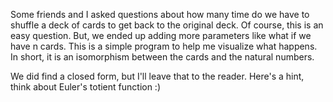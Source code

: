 Some friends and I asked questions about how many time do we have to shuffle a deck of cards to get back to the original deck. Of course, this is an easy question. But, we ended up adding more parameters like what if we have n cards. This is a simple program to help me visualize what happens. In short, it is an isomorphism between the cards and the natural numbers.

We did find a closed form, but I'll leave that to the reader. Here's a hint, think about Euler's totient function :)
